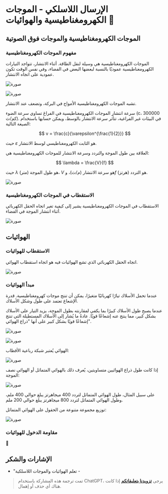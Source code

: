 # الإرسال اللاسلكي - الموجات الكهرومغناطيسية والهوائيات 🚧

## الموجات الكهرومغناطيسية والموجات فوق الصوتية

### مفهوم الموجات الكهرومغناطيسية

الموجات الكهرومغناطيسية هي وسيلة لنقل الطاقة. أثناء الانتشار، تتواجد التيارات الكهرومغناطيسية عموديًا بالنسبة لبعضها البعض في الفضاء، وفي نفس الوقت تكون عمودية على اتجاه الانتشار.

![صورة](https://media.wiki-power.com/img/20220328151806.png)

![صورة](https://media.wiki-power.com/img/20220328152954.png)

تشبه الموجات الكهرومغناطيسية الأمواج في البركة، وتضعف عند الانتشار.

سرعة انتشار الموجات الكهرومغناطيسية في الفراغ تساوي سرعة الضوء (c، 300000 كم/ث). في البيئات غير الفراغية، تتأثر سرعة الانتشار بالوسط، ويمكن حسابها باستخدام الصيغة التالية:

$$
v = \frac{c}{\varepsilon^{\frac{1}{2}}}
$$

حيث $\varepsilon$ هو الثابت الكهرومغناطيسي لوسط الانتشار.

العلاقة بين طول الموجة والتردد وسرعة الانتشار للموجات الكهرومغناطيسية هي:

$$
\lambda = \frac{V}{f}
$$

حيث $\lambda$ هو طول الموجة (متر)، $V$ هو سرعة الانتشار (م/ث)، و$f$ هو التردد (هرتز).

![صورة](https://media.wiki-power.com/img/20220328153416.png)

### الاستقطاب في الموجات الكهرومغناطيسية

الاستقطاب في الموجات الكهرومغناطيسية يشير إلى كيفية تغير اتجاه الحقل الكهربائي أثناء انتشار الموجة في الفضاء.

![صورة](https://media.wiki-power.com/img/20220328153533.png)

## الهوائيات

### الاستقطاب للهوائيات

اتجاه الحقل الكهربائي الذي تشع الهوائيات فيه هو اتجاه استقطاب الهوائي.

![صورة](https://media.wiki-power.com/img/20220328153749.png)

### مبدأ الهوائيات

عندما تحمل الأسلاك تيارًا كهربائيًا متغيرًا، يمكن أن تنتج موجات كهرومغناطيسية. قدرة الإشعاع تعتمد على طول وشكل الأسلاك.

عندما يصبح طول الأسلاك كبيرًا بما يكفي لمقارنته بطول الموجة، يزيد التيار على الأسلاك بشكل كبير، مما ينتج عنه إشعاعًا قويًا. عادةً ما يُشار إلى الأسلاك المستطيلة التي تنتج إشعاعًا قويًا بشكل كبير على أنها "ذراع الهوائي".

![صورة](https://media.wiki-power.com/img/20220328154244.png)

![صورة](https://media.wiki-power.com/img/20220328154355.png)

الهوائي يُعتبر شبكة رباعية الأقطاب:

![صورة](https://media.wiki-power.com/img/20220328154327.png)

إذا كانت طول ذراع الهوائيين متساويتين، يُعرف ذلك بالهوائي المتماثل أو الهوائي نصف الموجة:

![صورة](https://media.wiki-power.com/img/20220328154512.png)

على سبيل المثال، طول الهوائي المتماثل لتردد 400 ميجاهرتز يبلغ حوالي 400 ملم، وطول الهوائي المتماثل لتردد 800 ميجاهرتز يبلغ حوالي 200 ملم.

توزيع مجموعة متنوعة من الحقول على الهوائي المتماثل:

![صورة](https://media.wiki-power.com/img/20220328154749.png)

### مقاومة الدخول للهوائيات

🚧

## الإشارات والشكر

- "تعلم الهوائيات والموجات اللاسلكية -

> تمت ترجمة هذه المشاركة باستخدام ChatGPT، يرجى [**تزويدنا بتعليقاتكم**](https://github.com/linyuxuanlin/Wiki_MkDocs/issues/new) إذا كانت هناك أي حذف أو إهمال.
